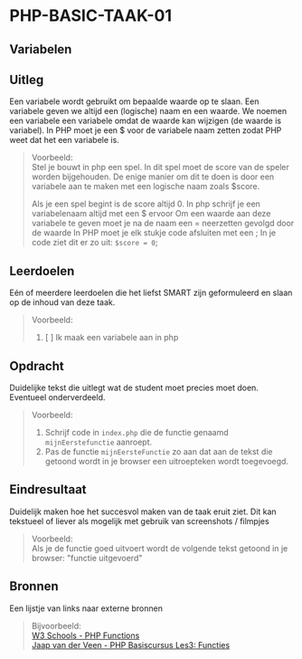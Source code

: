 # PHP-BASIC-TAAK-01

## Variabelen

## Uitleg

Een variabele wordt gebruikt om bepaalde waarde op te slaan. Een variabele geven we altijd een (logische) naam en een waarde. We noemen een variabele een variabele omdat de waarde kan wijzigen (de waarde is variabel). In PHP moet je een $ voor de variabele naam zetten zodat PHP weet dat het een variabele is.
> Voorbeeld:  
> Stel je bouwt in php een spel. In dit spel moet de score van de speler worden bijgehouden. De enige manier om dit te doen is door een variabele aan te maken met een logische naam zoals $score. 
>
>Als je een spel begint is de score altijd 0.
>In php schrijf je een variabelenaam altijd met een $ ervoor
>Om een waarde aan deze variabele te geven moet je na de naam een = neerzetten gevolgd door de waarde
>In PHP moet je elk stukje code afsluiten met een ;
>In je code ziet dit er zo uit: `$score = 0`; 

## Leerdoelen

Eén of meerdere leerdoelen die het liefst SMART zijn geformuleerd en slaan op de inhoud van deze taak.  
> Voorbeeld:
>
> 1. [ ] Ik maak een variabele aan in php

## Opdracht

Duidelijke tekst die uitlegt wat de student moet precies moet doen. Eventueel onderverdeeld.
> Voorbeeld:  
>  
> 1. Schrijf code in `index.php` die de functie genaamd `mijnEerstefunctie` aanroept.
> 2. Pas de functie `mijnEersteFunctie` zo aan dat aan de tekst die getoond wordt in je browser een uitroepteken wordt toegevoegd.

## Eindresultaat

Duidelijk maken hoe het succesvol maken van de taak eruit ziet. Dit kan tekstueel of liever als mogelijk met gebruik van screenshots / filmpjes  
> Voorbeeld:  
> Als je de functie goed uitvoert wordt de volgende tekst getoond in je browser: "functie uitgevoerd"  

## Bronnen

Een lijstje van links naar externe bronnen
> Bijvoorbeeld:  
>[W3 Schools - PHP Functions](https://www.w3schools.com/php/php_functions.asp)  
>[Jaap van der Veen - PHP Basiscursus Les3: Functies](https://phpbasis.jaapvdveen.nl/basiscursus-php/les-3-inleiding-functies/)  
